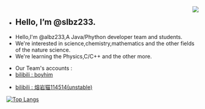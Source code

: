 <img align="right" src="https://github-readme-stats.vercel.app/api?username=slbz233&show_icons=true&theme=graywhite&count_private=true" /> 

- ## Hello, I’m @slbz233.
- Hello,I'm @albz233,A Java/Phython developer team and students.
- We're interested in science,chemistry,mathematics and the other fields of the nature science.
- We're learning the Physics,C/C++ and the other more.
<!--- 
- I'm looking forward to with you! 
--->
<!---
- My accounts :
--->
- Our Team's accounts :
- [bilibili : boyhim](https://b23.tv/JI2UIqZ)
<!--- 
- [bilibili : 前世之命](https://b23.tv/JcoSNEA)
--->
- [bilibili : 熔岩猫114514(unstable)](https://space.bilibili.com/3494366672849199?spm_id_from=333.337.0.0)
<!--- 千万不要关注我同学们的账号!千万千万不要关注! --->
<!--- 反正我写这里他们也看不着,我就写多点吧awa~ --->

<!--- 既然你都看源码了,求你别关注前世之命qwp~ --->

<!--- [![ReadMe Card](https://github-readme-stats.vercel.app/api/pin/?username=xdi8mod&repo=Xdi8aho-Mod&theme=graywhite)](https://github.com/Xdi8Mod/Xdi8aho-Mod)
[![ReadMe Card](https://github-readme-stats.vercel.app/api/pin/?username=xdi8&repo=Xdi8aho-Editcount&theme=graywhite)](https://github.com/xdi8/Xdi8aho-Editcount)
[![ReadMe Card](https://github-readme-stats.vercel.app/api/pin/?username=QWERTY770&repo=Xdi8TerraGenesis&theme=graywhite)](https://github.com/QWERTY770/Xdi8TerraGenesis)--->

<!--- - Team members:
- Dev-Creeper --->
[![Top Langs](https://github-readme-stats.vercel.app/api/top-langs/?username=Dev-Creeper&layout=compact)](https://github.com/Dev-Creeper)
<!--- - slbz233
[![Top Langs](https://github-readme-stats.vercal.app/api/top-langs/?username=slbz233&layout=compact)](https://github.com/slbz233) --->
<!---
slbz233/slbz233 is a ✨ special ✨ repository because its `README.md` (this file) appears on your GitHub profile.
You can click the Preview link to take a look at your changes.
--->
